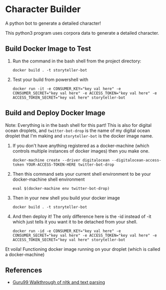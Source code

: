 # Character Builder
A python bot to generate a detailed character!

This python3 program uses corpora data to generate a detailed character.

## Build Docker Image to Test
 1. Run the command in the bash shell from the project directory:

     ```docker build . -t storyteller-bot```

 2. Test your build from powershell with
   
     ```docker run -it -e CONSUMER_KEY="key val here" -e CONSUMER_SECRET="key val here" -e ACCESS_TOKEN="key val here" -e ACCESS_TOKEN_SECRET="key val here" storyteller-bot```

## Build and Deploy Docker Image
Note: Everything is in the bash shell for this part! This is also for digital ocean droplets, and `twitter-bot-drop` is the name of my digital ocean droplet that I'm making and `storyteller-bot` is the docker image name.
1. If you don't have anything registered as a docker-machine (which controls multiple instances of docker images) then you make one.
   
    ```docker-machine create --driver digitalocean --digitalocean-access-token YOUR-ACCESS-TOKEN-HERE twitter-bot-drop```

2. Then this command sets your current shell environment to be your docker-machine shell environment
   
    `eval $(docker-machine env twitter-bot-drop)`

3. Then in your new shell you build your docker image
   
    `docker build . -t storyteller-bot`

4. And then deploy it! The only difference here is the -id instead of -it which just tells it you want it to be detached from your shell.
   
    `docker run -id -e CONSUMER_KEY="key val here" -e CONSUMER_SECRET="key val here" -e ACCESS_TOKEN="key val here" -e ACCESS_TOKEN_SECRET="key val here" storyteller-bot`

Et voila! Functioning docker image running on your droplet (which is called a docker-machine)

## References
- [Guru99 Walkthrough of nltk and text parsing](https://www.guru99.com/word-embedding-word2vec.html)